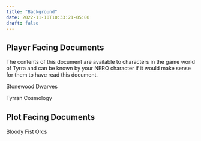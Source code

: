 ```yaml
---
title: "Background"
date: 2022-11-10T10:33:21-05:00
draft: false
---
```


## Player Facing Documents

The contents of this document are available to characters in the game world of Tyrra and can be known by your NERO character if it would make sense for them to have read this document.

Stonewood Dwarves

Tyrran Cosmology

## Plot Facing Documents

Bloody Fist Orcs